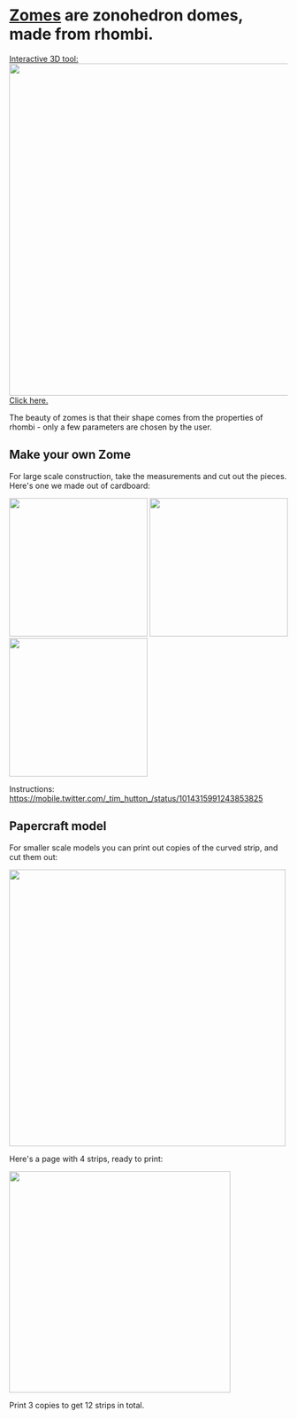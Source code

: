 # [Zomes](https://simplydifferently.org/Zome) are zonohedron domes, made from rhombi. #

<a href="https://timhutton.github.io/zomes/">Interactive 3D tool:
<br>
<img width="600px" src="https://user-images.githubusercontent.com/647092/38961799-24394c62-4362-11e8-9e29-f0360f4e7997.png">
<br>
Click here.</a>

The beauty of zomes is that their shape comes from the properties of rhombi - only a few parameters are chosen by the user.

## Make your own Zome ##

For large scale construction, take the measurements and cut out the pieces. Here's one we made out of cardboard:

<img width="250px" src="https://user-images.githubusercontent.com/647092/50292783-e3b6dc80-0469-11e9-8fbc-985195ee5ab2.jpg"> <img width="250px" src="https://user-images.githubusercontent.com/647092/50292780-e1548280-0469-11e9-8940-c5c0017e5a53.jpg"> <img width="250px" src="https://user-images.githubusercontent.com/647092/50292782-e285af80-0469-11e9-9030-c90187d6b67c.jpg">

Instructions: https://mobile.twitter.com/_tim_hutton_/status/1014315991243853825

## Papercraft model ##

For smaller scale models you can print out copies of the curved strip, and cut them out:

<img width="500px" src="https://user-images.githubusercontent.com/647092/38958020-f074b8c0-4353-11e8-9560-627bbae9751f.png">

Here's a page with 4 strips, ready to print:

<img width="400px" src="https://user-images.githubusercontent.com/647092/38958307-c7b3cbfa-4354-11e8-9ed2-05f152bcb79c.png">

 Print 3 copies to get 12 strips in total.
